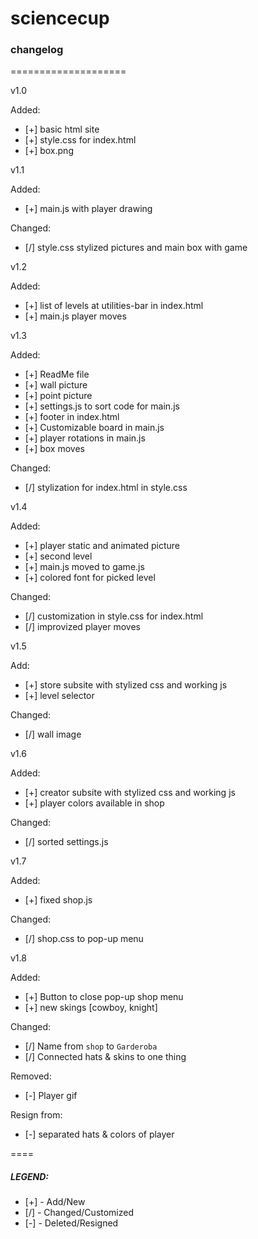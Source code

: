 # sciencecup

### changelog
====================

v1.0

Added:

- [+] basic html site
- [+] style.css for index.html
- [+] box.png

v1.1

Added:

- [+] main.js with player drawing

Changed:

- [/] style.css stylized pictures and main box with game

v1.2

Added:

- [+] list of levels at utilities-bar in index.html
- [+] main.js player moves

v1.3

Added:

- [+] ReadMe file
- [+] wall picture
- [+] point picture
- [+] settings.js to sort code for main.js
- [+] footer in index.html
- [+] Customizable board in main.js
- [+] player rotations in main.js
- [+] box moves

Changed:

- [/] stylization for index.html in style.css

v1.4

Added:

- [+] player static and animated picture
- [+] second level
- [+] main.js moved to game.js
- [+] colored font for picked level

Changed:

- [/] customization in style.css for index.html
- [/] improvized player moves

v1.5

Add:

- [+] store subsite with stylized css and working js
- [+] level selector

Changed:

- [/] wall image

v1.6

Added:

- [+] creator subsite with stylized css and working js
- [+] player colors available in shop

Changed:

- [/] sorted settings.js

v1.7

Added:

- [+] fixed shop.js

Changed:

- [/] shop.css to pop-up menu

v1.8

Added:

- [+] Button to close pop-up shop menu
- [+] new skings [cowboy, knight]

Changed:

- [/] Name from `shop` to `Garderoba`
- [/] Connected hats & skins to one thing

Removed:

- [-] Player gif

Resign from:

- [-] separated hats & colors of player

====
##### LEGEND:

- [+] - Add/New
- [/] - Changed/Customized
- [-] - Deleted/Resigned
